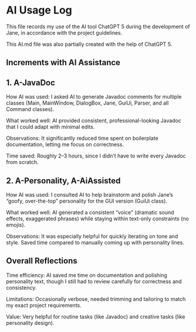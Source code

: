 # AI Usage Log

This file records my use of the AI tool ChatGPT 5 during the development of Jane, in accordance with the project guidelines.

This AI.md file was also partially created with the help of ChatGPT 5.

## Increments with AI Assistance

## 1. A-JavaDoc

How AI was used: I asked AI to generate Javadoc comments for multiple classes (Main, MainWindow, DialogBox, Jane, GuiUi, Parser, and all Command classes).

What worked well: AI provided consistent, professional-looking Javadoc that I could adapt with minimal edits.

Observations: It significantly reduced time spent on boilerplate documentation, letting me focus on correctness.

Time saved: Roughly 2–3 hours, since I didn’t have to write every Javadoc from scratch.

## 2. A-Personality, A-AiAssisted

How AI was used: I consulted AI to help brainstorm and polish Jane’s “goofy, over-the-top” personality for the GUI version (GuiUi class).

What worked well: AI generated a consistent “voice” (dramatic sound effects, exaggerated phrases) while staying within text-only constraints (no emojis).

Observations: It was especially helpful for quickly iterating on tone and style. Saved time compared to manually coming up with personality lines.

## Overall Reflections

Time efficiency: AI saved me time on documentation and polishing personality text, though I still had to review carefully for correctness and consistency.

Limitations: Occasionally verbose, needed trimming and tailoring to match my exact project requirements.

Value: Very helpful for routine tasks (like Javadoc) and creative tasks (like personality design).